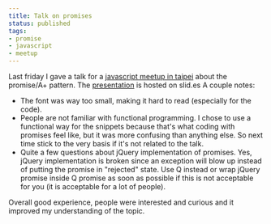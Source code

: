 ```yaml
---
title: Talk on promises
status: published
tags:
- promise
- javascript
- meetup
---
```


Last friday I gave a talk for a <a href="http://www.meetup.com/javascript-enthusiasts/">javascript meetup in taipei</a> about the promise/A+ pattern. The <a href="http://slid.es/geekingfrog/asynchronous-programming-with-promises">presentation</a> is hosted on slid.es
A couple notes:
<ul>
	<li>The font was way too small, making it hard to read (especially for the code).</li>
	<li>People are not familiar with functional programming. I chose to use a functional way for the snippets because that's what coding with promises feel like, but it was more confusing than anything else. So next time stick to the very basis if it's not related to the talk.</li>
	<li>Quite a few questions about jQuery implementation of promises. Yes, jQuery implementation is broken since an exception will blow up instead of putting the promise in "rejected" state. Use Q instead or wrap jQuery promise inside Q promise as soon as possible if this is not acceptable for you (it is acceptable for a lot of people).</li>
</ul>
Overall good experience, people were interested and curious and it improved my understanding of the topic.